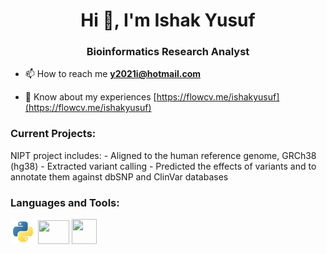<h1 align="center">Hi 👋, I'm Ishak Yusuf</h1>
<h3 align="center">Bioinformatics Research Analyst</h3>

- 📫 How to reach me **y2021i@hotmail.com**

- 📄 Know about my experiences [https://flowcv.me/ishakyusuf](https://flowcv.me/ishakyusuf)

<h3 align="left">Current Projects:</h3>
NIPT project includes:
- Aligned to the human reference genome, GRCh38 (hg38)
- Extracted variant calling
- Predicted the effects of variants and to annotate them against dbSNP and ClinVar databases

<h3 align="left">Languages and Tools:</h3>
<p align="left">
  <img src="https://raw.githubusercontent.com/devicons/devicon/master/icons/python/python-original.svg" width="40" height="40">  
  <img src="https://user-images.githubusercontent.com/66043140/164953403-c9960ec7-6990-498f-ad98-0415ac7f039c.png" width="50" height="38">
  <img src="https://user-images.githubusercontent.com/66043140/164953561-7ee5c322-c028-4b21-a5ca-5969e6ec218b.png" width="40" height="40">            
</p>

